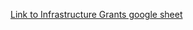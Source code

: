 [Link to Infrastructure Grants google sheet](https://docs.google.com/spreadsheets/d/17ByXZFxqrxJdungdGAUDwLT_oEtniIl9dCBUg_RlCSc/edit?usp=sharing)
